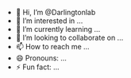 - 👋 Hi, I’m @Darlingtonlab
- 👀 I’m interested in ...
- 🌱 I’m currently learning ...
- 💞️ I’m looking to collaborate on ...
- 📫 How to reach me ...
- 😄 Pronouns: ...
- ⚡ Fun fact: ...

<!---
Darlingtonlab/Darlingtonlab is a ✨ special ✨ repository because its `README.md` (this file) appears on your GitHub profile.
You can click the Preview link to take a look at your changes.
--->
